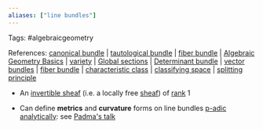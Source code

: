 ```yaml
---
aliases: ["line bundles"]
---
```


Tags: #algebraicgeometry 

References: [canonical bundle](canonical%20bundle.md) | [tautological bundle](tautological%20bundle.md) | [fiber bundle](fiber%20bundle.md) | [Algebraic Geometry Basics](../Subjects/Algebraic%20Geometry.md) | [variety](variety.md) | [Global sections](Global%20sections) | [Determinant bundle](Determinant%20bundle) | [vector bundles](vector%20bundles.md) | [fiber bundle](fiber%20bundle.md) | [characteristic class](characteristic%20class.md) | [classifying space](classifying%20space.md) | [splitting principle](splitting%20principle)

- An [invertible sheaf](invertible%20sheaf) (i.e. a locally free [sheaf](sheaf.md)) of [rank](rank%20of%20a%20bundle) 1

- Can define **metrics** and **curvature** forms on line bundles [p-adic analytically](p-adic%20analytic): see [Padma's talk](../Quick_Notes/2021-05-05.md#^22ba3a)